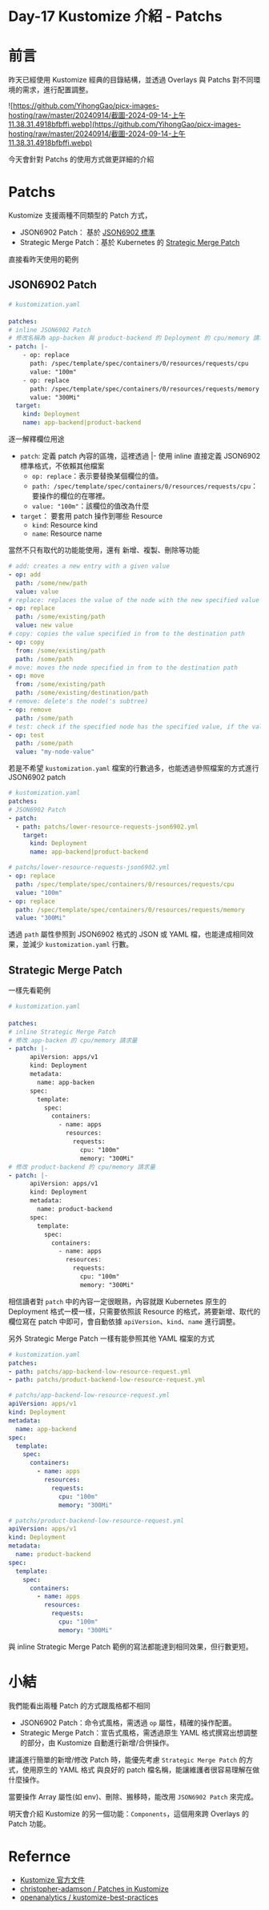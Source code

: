 
# Day-17 Kustomize 介紹 - Patchs

# 前言
昨天已經使用 Kustomize 經典的目錄結構，並透過 Overlays 與 Patchs 對不同環境的需求，進行配置調整。

![https://github.com/YihongGao/picx-images-hosting/raw/master/20240914/截圖-2024-09-14-上午11.38.31.4918bfbffi.webp](https://github.com/YihongGao/picx-images-hosting/raw/master/20240914/截圖-2024-09-14-上午11.38.31.4918bfbffi.webp)


今天會針對 Patchs 的使用方式做更詳細的介紹

# Patchs
Kustomize 支援兩種不同類型的 Patch 方式，
- JSON6902 Patch： 基於 [JSON6902 標準](https://datatracker.ietf.org/doc/html/rfc6902)
- Strategic Merge Patch：基於 Kubernetes 的 [Strategic Merge Patch](https://github.com/kubernetes/community/blob/master/contributors/devel/sig-api-machinery/strategic-merge-patch.md)

直接看昨天使用的範例
## JSON6902 Patch
```yaml
# kustomization.yaml

patches:
# inline JSON6902 Patch
# 修改名稱為 app-backen 與 product-backend 的 Deployment 的 cpu/memory 請求量
- patch: |-
    - op: replace
      path: /spec/template/spec/containers/0/resources/requests/cpu
      value: "100m"
    - op: replace 
      path: /spec/template/spec/containers/0/resources/requests/memory
      value: "300Mi"
  target:
    kind: Deployment
    name: app-backend|product-backend
```
逐一解釋欄位用途
- `patch`: 定義 patch 內容的區塊，這裡透過 |- 使用 inline 直接定義 JSON6902 標準格式，不依賴其他檔案
  - `op: replace`：表示要替換某個欄位的值。
  - `path: /spec/template/spec/containers/0/resources/requests/cpu`： 要操作的欄位的在哪裡。
  - `value: "100m"`：該欄位的值改為什麼
- `target`： 要套用 patch 操作到哪些 Resource
  - `kind`: Resource kind
  - `name`: Resource name

當然不只有取代的功能能使用，還有 新增、複製、刪除等功能
``` yaml
# add: creates a new entry with a given value
- op: add
  path: /some/new/path
  value: value
# replace: replaces the value of the node with the new specified value
- op: replace
  path: /some/existing/path
  value: new value
# copy: copies the value specified in from to the destination path
- op: copy
  from: /some/existing/path
  path: /some/path
# move: moves the node specified in from to the destination path
- op: move
  from: /some/existing/path
  path: /some/existing/destination/path
# remove: delete's the node('s subtree)
- op: remove
  path: /some/path
# test: check if the specified node has the specified value, if the value differs it will throw an error
- op: test
  path: /some/path
  value: "my-node-value"
```

若是不希望 `kustomization.yaml` 檔案的行數過多，也能透過參照檔案的方式進行 JSON6902 patch
``` yaml
# kustomization.yaml
patches:
# JSON6902 Patch 
- patch:
  - path: patchs/lower-resource-requests-json6902.yml
    target:
      kind: Deployment
      name: app-backend|product-backend
```

```yaml
# patchs/lower-resource-requests-json6902.yml
- op: replace
  path: /spec/template/spec/containers/0/resources/requests/cpu
  value: "100m"
- op: replace 
  path: /spec/template/spec/containers/0/resources/requests/memory
  value: "300Mi"
```
透過 `path` 屬性參照到 JSON6902 格式的 JSON 或 YAML 檔，也能達成相同效果，並減少 `kustomization.yaml` 行數。

## Strategic Merge Patch
一樣先看範例
```yaml
# kustomization.yaml

patches:
# inline Strategic Merge Patch
# 修改 app-backen 的 cpu/memory 請求量
- patch: |-
      apiVersion: apps/v1
      kind: Deployment
      metadata:
        name: app-backen
      spec:
        template:
          spec:
            containers:
              - name: apps
                resources:
                  requests:
                    cpu: "100m"
                    memory: "300Mi"
# 修改 product-backend 的 cpu/memory 請求量
- patch: |-
      apiVersion: apps/v1
      kind: Deployment
      metadata:
        name: product-backend
      spec:
        template:
          spec:
            containers:
              - name: apps
                resources:
                  requests:
                    cpu: "100m"
                    memory: "300Mi"
```
相信讀者對 `patch` 中的內容一定很眼熟，內容就跟 Kubernetes 原生的 Deployment 格式一模一樣，只需要依照該 Resource 的格式，將要新增、取代的欄位寫在 patch 中即可，會自動依據 `apiVersion`、`kind`、`name` 進行調整。

另外 Strategic Merge Patch 一樣有能參照其他 YAML 檔案的方式


```yaml
# kustomization.yaml
patches:
- path: patchs/app-backend-low-resource-request.yml
- path: patchs/product-backend-low-resource-request.yml
```

```yaml
# patchs/app-backend-low-resource-request.yml
apiVersion: apps/v1
kind: Deployment
metadata:
  name: app-backend
spec:
  template:
    spec:
      containers:
        - name: apps
          resources:
            requests:
              cpu: "100m"
              memory: "300Mi"
```

```yaml
# patchs/product-backend-low-resource-request.yml
apiVersion: apps/v1
kind: Deployment
metadata:
  name: product-backend
spec:
  template:
    spec:
      containers:
        - name: apps
          resources:
            requests:
              cpu: "100m"
              memory: "300Mi"
```
與 inline Strategic Merge Patch 範例的寫法都能達到相同效果，但行數更短。

# 小結
我們能看出兩種 Patch 的方式跟風格都不相同
- JSON6902 Patch：命令式風格，需透過 `op` 屬性，精確的操作配置。
- Strategic Merge Patch：宣告式風格，需透過原生 YAML 格式撰寫出想調整的部分，由 Kustomize 自動進行新增/合併操作。

建議進行簡單的新增/修改 Patch 時，能優先考慮 `Strategic Merge Patch` 的方式，使用原生的 YAML 格式 與良好的 patch 檔名稱，能讓維護者很容易理解在做什麼操作。

當要操作 Array 屬性(如 env)、刪除、搬移時，能改用 `JSON6902 Patch` 來完成。

明天會介紹 Kustomize 的另一個功能：`Components`，這個用來跨 Overlays 的 Patch 功能。

# Refernce
- [Kustomize 官方文件](https://kubectl.docs.kubernetes.io/references/kustomize/kustomization/patches/#name-and-kind-changes)
- [christopher-adamson / Patches in Kustomize](https://www.linkedin.com/pulse/patches-kustomize-christopher-adamson-gaq4c)
- [openanalytics / kustomize-best-practices](https://www.openanalytics.eu/blog/2021/02/23/kustomize-best-practices/)
